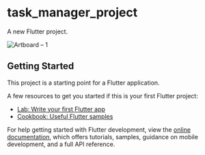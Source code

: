 # task_manager_project

A new Flutter project.


![Artboard – 1](https://github.com/moniruzzaman76/Task-Manager-Project-using-Getx/assets/107347380/f2703152-33a9-411c-8356-dd961386fa28)



## Getting Started

This project is a starting point for a Flutter application.

A few resources to get you started if this is your first Flutter project:

- [Lab: Write your first Flutter app](https://docs.flutter.dev/get-started/codelab)
- [Cookbook: Useful Flutter samples](https://docs.flutter.dev/cookbook)

For help getting started with Flutter development, view the
[online documentation](https://docs.flutter.dev/), which offers tutorials,
samples, guidance on mobile development, and a full API reference.
